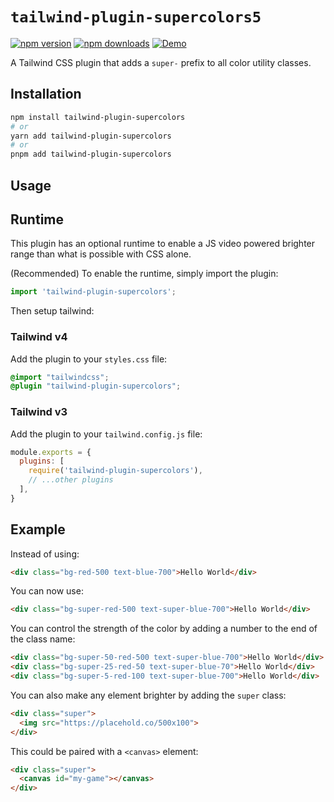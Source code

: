# `tailwind-plugin-supercolors5`

[![npm version](https://img.shields.io/npm/v/tailwind-plugin-supercolors.svg?style=flat-square)](https://www.npmjs.com/package/tailwind-plugin-supercolors)
[![npm downloads](https://img.shields.io/npm/dm/tailwind-plugin-supercolors.svg?style=flat-square)](https://www.npmjs.com/package/tailwind-plugin-supercolors)
[![Demo](https://img.shields.io/badge/StackBlitz-Demo-blue.svg?style=flat-square)](https://stackblitz.com/~/github.com/samdenty/tailwind-plugin-supercolors?file=index.html)

A Tailwind CSS plugin that adds a `super-` prefix to all color utility classes.

## Installation

```bash
npm install tailwind-plugin-supercolors
# or
yarn add tailwind-plugin-supercolors
# or
pnpm add tailwind-plugin-supercolors
```

## Usage

## Runtime

This plugin has an optional runtime to enable a JS video powered brighter range than what is possible with CSS alone.

(Recommended) To enable the runtime, simply import the plugin:

```js
import 'tailwind-plugin-supercolors';
```

Then setup tailwind:

### Tailwind v4

Add the plugin to your `styles.css` file:

```css
@import "tailwindcss";
@plugin "tailwind-plugin-supercolors";
```

### Tailwind v3

Add the plugin to your `tailwind.config.js` file:

```js
module.exports = {
  plugins: [
    require('tailwind-plugin-supercolors'),
    // ...other plugins
  ],
}
```

## Example

Instead of using:
```html
<div class="bg-red-500 text-blue-700">Hello World</div>
```

You can now use:
```html
<div class="bg-super-red-500 text-super-blue-700">Hello World</div>
```

You can control the strength of the color by adding a number to the end of the class name:

```html
<div class="bg-super-50-red-500 text-super-blue-700">Hello World</div>
<div class="bg-super-25-red-50 text-super-blue-70">Hello World</div>
<div class="bg-super-5-red-100 text-super-blue-700">Hello World</div>
```

You can also make any element brighter by adding the `super` class:

```html
<div class="super">
  <img src="https://placehold.co/500x100">
</div>
```

This could be paired with a `<canvas>` element:

```html
<div class="super">
  <canvas id="my-game"></canvas>
</div>
```
